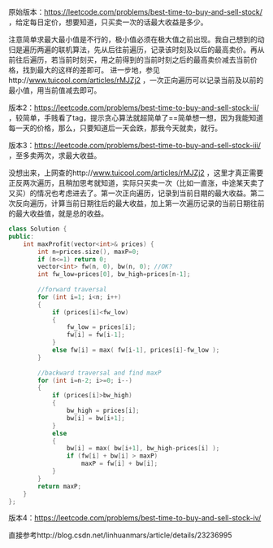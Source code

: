 原始版本：https://leetcode.com/problems/best-time-to-buy-and-sell-stock/
，给定每日定价，想要知道，只买卖一次的话最大收益是多少。

注意简单求最大最小值是不行的，极小值必须在极大值之前出现。我自己想到的动归是遍历两遍的联机算法，先从后往前遍历，记录该时刻及以后的最高卖价。再从前往后遍历，若当前时刻买，用之前得到的当前时刻之后的最高卖价减去当前价格，找到最大的这样的差即可。
进一步地，参见http://www.tuicool.com/articles/rMJZj2
，一次正向遍历可以记录当前及以前的最小值，用当前值减去即可。

版本2：https://leetcode.com/problems/best-time-to-buy-and-sell-stock-ii/
，较简单，手贱看了tag，提示贪心算法就超简单了==简单想一想，因为我能知道每一天的价格，那么，只要知道后一天会跌，那我今天就卖，就行。

版本3：https://leetcode.com/problems/best-time-to-buy-and-sell-stock-iii/
，至多卖两次，求最大收益。

没想出来，上网查的http://www.tuicool.com/articles/rMJZj2
，这里才真正需要正反两次遍历，且稍加思考就知道，实际只买卖一次（比如一直涨，中途某天卖了又买）的情况也考虑进去了。第一次正向遍历，记录到当前日期的最大收益。第二次反向遍历，计算当前日期往后的最大收益，加上第一次遍历记录的当前日期往前的最大收益值，就是总的收益。

```c++
class Solution {
public:
    int maxProfit(vector<int>& prices) {
        int n=prices.size(), maxP=0;
        if (n<=1) return 0;
        vector<int> fw(n, 0), bw(n, 0); //OK?
        int fw_low=prices[0], bw_high=prices[n-1];
        
        //forward traversal
        for (int i=1; i<n; i++)
        {
            if (prices[i]<fw_low)
            {
                fw_low = prices[i];
                fw[i] = fw[i-1];
            }
            else fw[i] = max( fw[i-1], prices[i]-fw_low );
        }
        
        //backward traversal and find maxP
        for (int i=n-2; i>=0; i--)
        {
            if (prices[i]>bw_high)
            {
                bw_high = prices[i];
                bw[i] = bw[i+1];
            }
            else
            {
                bw[i] = max( bw[i+1], bw_high-prices[i] );
                if (fw[i] + bw[i] > maxP)
                    maxP = fw[i] + bw[i];
            }
        }
        return maxP;
    }
};
```

版本4：https://leetcode.com/problems/best-time-to-buy-and-sell-stock-iv/

直接参考http://blog.csdn.net/linhuanmars/article/details/23236995
